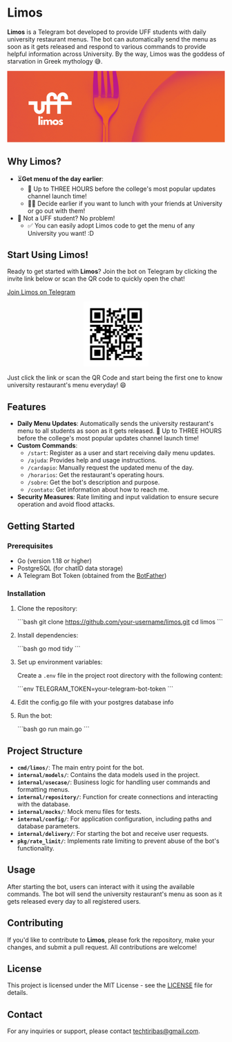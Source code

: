 
# Limos

**Limos** is a Telegram bot developed to provide UFF students with daily university restaurant menus. The bot can automatically send the menu as soon as it gets released and respond to various commands to provide helpful information across University. By the way, Limos was the goddess of starvation in Greek mythology 😅.

<p align="center">
  <img src="assets/short.png" width="1000"/>
</p>

## Why Limos?

- ⏳**Get menu of the day earlier**:
  - 🚨 Up to THREE HOURS before the college's most popular updates channel launch time!
  - 🙋‍♂️ Decide earlier if you want to lunch with your friends at University or go out with them!
- 👋 Not a UFF student? No problem!
  - ✅ You can easily adopt Limos code to get the menu of any University you want! :D
  
## Start Using Limos!

Ready to get started with **Limos**? Join the bot on Telegram by clicking the invite link below or scan the QR code to quickly open the chat!

[Join Limos on Telegram](t.me/cardapiouff_bot)

<p align="center">
  <img src="assets/qrcode.png" width="150" alt="QR Code to join Limos"/>
</p>

Just click the link or scan the QR Code and start being the first one to know university restaurant's menu everyday! 😄

## Features

- **Daily Menu Updates**: Automatically sends the university restaurant's menu to all students as soon as it gets released. 🚨 Up to THREE HOURS before the college's most popular updates channel launch time!
- **Custom Commands**:
    - `/start`: Register as a user and start receiving daily menu updates.
    - `/ajuda`: Provides help and usage instructions.
    - `/cardapio`: Manually request the updated menu of the day.
    - `/horarios`: Get the restaurant's operating hours.
    - `/sobre`: Get the bot's description and purpose.
    - `/contato`: Get information about how to reach me.
- **Security Measures**: Rate limiting and input validation to ensure secure operation and avoid flood attacks.

## Getting Started

### Prerequisites

- Go (version 1.18 or higher)
- PostgreSQL (for chatID data storage)
- A Telegram Bot Token (obtained from the [BotFather](https://core.telegram.org/bots#6-botfather))

### Installation

1. Clone the repository:

   \`\`\`bash
   git clone https://github.com/your-username/limos.git
   cd limos
   \`\`\`

2. Install dependencies:

   \`\`\`bash
   go mod tidy
   \`\`\`

3. Set up environment variables:

   Create a `.env` file in the project root directory with the following content:

   \`\`\`env
   TELEGRAM_TOKEN=your-telegram-bot-token
   \`\`\`

4. Edit the config.go file with your postgres database info

5. Run the bot:

   \`\`\`bash
   go run main.go
   \`\`\`

## Project Structure

- **`cmd/limos/`**: The main entry point for the bot.
- **`internal/models/`**: Contains the data models used in the project.
- **`internal/usecase/`**: Business logic for handling user commands and formatting menus.
- **`internal/repository/`**: Function for create connections and interacting with the database.
- **`internal/mocks/`**: Mock menu files for tests.
- **`internal/config/`**: For application configuration, including paths and database parameters.
- **`internal/delivery/`**: For starting the bot and receive user requests.
- **`pkg/rate_limit/`**: Implements rate limiting to prevent abuse of the bot's functionality.

## Usage

After starting the bot, users can interact with it using the available commands. The bot will send the university restaurant's menu as soon as it gets released every day to all registered users.

## Contributing

If you'd like to contribute to **Limos**, please fork the repository, make your changes, and submit a pull request. All contributions are welcome!

## License

This project is licensed under the MIT License - see the [LICENSE](LICENSE) file for details.

## Contact

For any inquiries or support, please contact [techtiribas@gmail.com](mailto:techtiribas@gmail.com).
